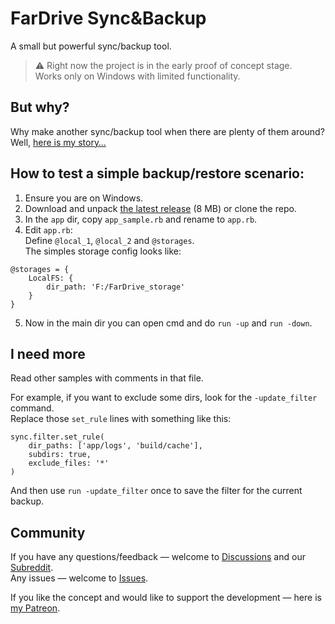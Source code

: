 # FarDrive Sync&Backup
A small but powerful sync/backup tool.
> ⚠ Right now the project is in the early proof of concept stage.  
> Works only on Windows with limited functionality.

## But why?
Why make another sync/backup tool when there are plenty of them around? Well, [here is my story…](https://docs.google.com/document/d/1cHQa4rnZV1vFlTQKOPIuLwMakY5mg4lQHs5MwKw05Cs/edit)

## How to test a simple backup/restore scenario:

1. Ensure you are on Windows.
1. Download and unpack [the latest release](https://github.com/Inversion-des/FarDrive-Sync-n-Backup/releases/latest) (8 MB) or clone the repo.
1. In the `app` dir, copy `app_sample.rb` and rename to `app.rb`.
1. Edit `app.rb`:  
Define `@local_1`, `@local_2` and `@storages`.  
The simples storage config looks like: 
```
@storages = {
	LocalFS: {
		dir_path: 'F:/FarDrive_storage'
	}
}
```
5. Now in the main dir you can open cmd and do `run -up` and `run -down`.


## I need more
Read other samples with comments in that file.

For example, if you want to exclude some dirs, look for the `-update_filter` command.  
Replace those `set_rule` lines with something like this: 
```
sync.filter.set_rule(
	dir_paths: ['app/logs', 'build/cache'],
	subdirs: true,
	exclude_files: '*'
) 
```
And then use `run -update_filter` once to save the filter for the current backup.


## Community
If you have any questions/feedback — welcome to [Discussions](https://github.com/Inversion-des/FarDrive-Sync-n-Backup/discussions) and our [Subreddit](https://www.reddit.com/r/FarDrive_SyncBackup/).  
Any issues — welcome to [Issues](https://github.com/Inversion-des/FarDrive-Sync-n-Backup/issues).

If you like the concept and would like to support the development — here is [my Patreon](https://www.patreon.com/inve).
